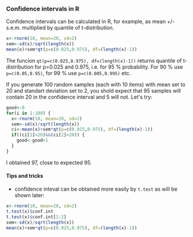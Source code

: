 ### Confidence intervals in R
Confidence intervals can be calculated in R, for example, as mean +/- s.e.m. multiplied by quantile of t-distribution.
```R
x<-rnorm(10, mean=20, sd=2)
sem<-sd(x)/sqrt(length(x))
mean(x)+sem*qt(p=c(0.025,0.975), df=(length(x)-1))
```
The funcion `qt(p=c(0.025,0.975), df=(length(x)-1))` returns quantile of t-distribution for p=0.025 and 0.975, i.e. for 95 %
probability. For 90 % use `p=c(0.05,0.95)`, for 99 % use `p=c(0.005,0.995)` etc.

If you generate 100 random samples (each with 10 items) with mean set to 20 and standart deviation set to 2, you shold
expect that 95 samples will contain 20 in the confidence interval and 5 will not. Let's try:
```R
good<-0
for(i in 1:100) {
  x<-rnorm(10, mean=20, sd=2)
  sem<-sd(x)/sqrt(length(x))
  ci<-mean(x)+sem*qt(p=c(0.025,0.975), df=(length(x)-1))
  if((ci[1]<20)&&(ci[2]>20)) {
    good<-good+1
  }
}
```
I obtained 97, close to expected 95.

#### Tips and tricks
* confidence inteval can be obtained more easily by `t.test` as will be shown later:
```R
x<-rnorm(10, mean=20, sd=2)
t.test(x)$conf.int
t.test(x)$conf.int[1:2]
sem<-sd(x)/sqrt(length(x))
mean(x)+sem*qt(p=c(0.025,0.975), df=(length(x)-1))
```
